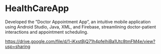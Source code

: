 # HealthCareApp
Developed the ”Doctor Appointment App”, an intuitive mobile application using Android Studio, Java, XML, and Firebase, streamlining doctor-patient interactions and appointment scheduling.


https://drive.google.com/file/d/1-iKxstBjQ71h4pfeIhiBa1Utc8tmFM4e/view?usp=sharing
